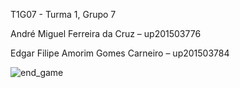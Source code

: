 T1G07 - Turma 1, Grupo 7

André Miguel Ferreira da Cruz – up201503776

Edgar Filipe Amorim Gomes Carneiro – up201503784

![end_game](https://user-images.githubusercontent.com/13498941/34448890-0a8e024a-ecea-11e7-80e0-b37d5891a817.gif)

